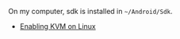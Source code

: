 On my computer, sdk is installed in `~/Android/Sdk`.

- [Enabling KVM on Linux](https://developer.android.com/studio/run/emulator-acceleration?utm_source=android-studio#vm-linux)